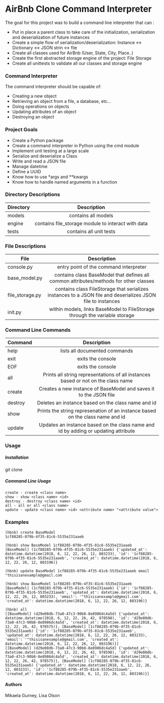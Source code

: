# AirBnb Clone Command Interpreter
The goal for this project was to build a command line interpreter that can :
- Put in place a parent class to take care of the initialization, serialization and deserialization of future instances
- Create a simple flow of serialization/deserialization: Instance <-> Dictionary <-> JSON strin <-> file
- Create all classes used for AirBnb (User, State, City, Place..) 
- Create the first abstracted storage engine of the project: File Storage
- Create all unittests to validate all our classes and storage engine

### Command Interpreter
The command interpreter should be capable of:
- Creating a new object
- Retrieving an object from a file, a database, etc...
- Doing operations on objects
- Updating attributes of an object
- Destroying an object

### Project Goals
- Create a Python package
- Create a command interpreter in Python using the cmd module
- Implement unit testing at a large scale
- Serialize and deserialize a Class
- Write and read a JSON file
- Manage datetime
- Define a UUID
- Know how to use \*args and \*\*kwargs
- Know how to handle named arguments in a function

### Directory Descriptions
| Directory | Description |
| ------------- |:-------------:|
| models | contains all models |
| engine | contains file_storage module to interact with data |
| tests | contains all unit tests |

### File Descriptions
| File | Description |
| ------------- |:-------------:|
| console.py | entry point of the command interpreter |
| base_model.py | contains class BaseModel that defines all common attributes/methods for other classes |
| file_storage.py | contains class FileStorage that serializes instances to a JSON file and deserializes JSON file to instances|
| init.py | within models, links BaseModel to FileStorage through the variable storage |

### Command Line Commands
| Command | Description |
| ------------- |:-------------:|
| help | lists all documented commands |
| exit | exits the console |
| EOF | exits the console |
| all | Prints all string representations of all instances based or not on the class name |
| create | Creates a new instance of BaseModel and saves it to the JSON file |
| destroy | Deletes an instance based on the class name and id |
| show | Prints the string represenation of an instance based on the class name and id |
| update | Updates an instance based on the class name and id by adding or updating attribute |

### Usage
##### Installation
git clone

##### Command Line Usage
``` ./hsh
create - create <class name>
show - show <class name> <id>
destroy - destroy <class name> <id>
all - all or all <class name>
update - update <class name> <id> <attribute name> "<attribute value">
```

### Examples
``` ./hsh  
(hbnb) create BaseModel
1cf88285-079b-4f35-81c6-5535e231aaeb

(hbnb) show BaseModel 1cf88285-079b-4f35-81c6-5535e231aaeb
[BaseModel] (1cf88285-079b-4f35-81c6-5535e231aaeb) {'updated_at': datetime.datetime(2018, 6, 12, 22, 26, 12, 803233), 'id': '1cf88285-079b-4f35-81c6-5535e231aaeb', 'created_at': datetime.datetime(2018, 6, 12, 22, 26, 12, 803196)}

(hbnb) update BaseModel 1cf88285-079b-4f35-81c6-5535e231aaeb email "thisisanexample@gmail.com

(hbnb) show BaseModel 1cf88285-079b-4f35-81c6-5535e231aaeb
[BaseModel] (1cf88285-079b-4f35-81c6-5535e231aaeb) {'id': '1cf88285-079b-4f35-81c6-5535e231aaeb', 'updated_at': datetime.datetime(2018, 6, 12, 22, 26, 12, 803233), 'email': '"thisisanexample@gmail.com', 'created_at': datetime.datetime(2018, 6, 12, 22, 26, 12, 803196)}

(hbnb) all
[[BaseModel] (d29e08db-73a0-47c3-90b8-8e8986dc4a5d) {'updated_at': datetime.datetime(2018, 6, 12, 22, 26, 42, 978598), 'id': 'd29e08db-73a0-47c3-90b8-8e8986dc4a5d', 'created_at': datetime.datetime(2018, 6, 12, 22, 26, 42, 978575)}, [BaseModel] (1cf88285-079b-4f35-81c6-5535e231aaeb) {'id': '1cf88285-079b-4f35-81c6-5535e231aaeb', 'updated_at': datetime.datetime(2018, 6, 12, 22, 26, 12, 803233), 'email': '"thisisanexample@gmail.com', 'created_at': datetime.datetime(2018, 6, 12, 22, 26, 12, 803196)}]
[[BaseModel] (d29e08db-73a0-47c3-90b8-8e8986dc4a5d) {'updated_at': datetime.datetime(2018, 6, 12, 22, 26, 42, 978598), 'id': 'd29e08db-73a0-47c3-90b8-8e8986dc4a5d', 'created_at': datetime.datetime(2018, 6, 12, 22, 26, 42, 978575)}, [BaseModel] (1cf88285-079b-4f35-81c6-5535e231aaeb) {'updated_at': datetime.datetime(2018, 6, 12, 22, 26, 12, 803233), 'id': '1cf88285-079b-4f35-81c6-5535e231aaeb', 'created_at': datetime.datetime(2018, 6, 12, 22, 26, 12, 803196)}]
```

#### Authors
Mikaela Gurney, Lisa Olson
